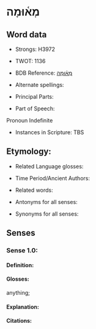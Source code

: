 # מְא֫וּמָה

<!-- Status: S2="NeedsEdits" -->
<!-- Lexica used for edits:   -->

## Word data

* Strongs: H3972

* TWOT: 1136

* BDB Reference: [מְא֫וּמָה](rc://en/bdb/dict/m.ad.ad)

* Alternate spellings:

* Principal Parts:

* Part of Speech:

Pronoun Indefinite

* Instances in Scripture: TBS

## Etymology:

* Related Language glosses:

* Time Period/Ancient Authors:

* Related words:

* Antonyms for all senses:

* Synonyms for all senses:

## Senses

### Sense 1.0:

#### Definition:

#### Glosses:

anything; 

#### Explanation:

#### Citations:



